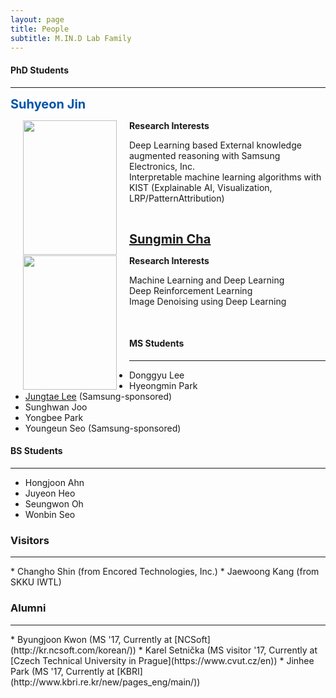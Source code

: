 ```yaml
---
layout: page
title: People
subtitle: M.IN.D Lab Family
---
```


#### PhD Students
<hr>
<p id="Jaejoong"></p>

<b><span style="font-size: 20px !important; color: #0055A9;">Suhyeon Jin </span></b>

<img src="https://raw.githubusercontent.com/mindlab-skku/mindlab-skku.github.io/master/img/Suhyeon_Jin.jpeg" width="150" height="215" align="left" hspace="20" />

**Research Interests**  
<p>Deep Learning based External knowledge augmented reasoning with Samsung Electronics, Inc.<br>
Interpretable machine learning algorithms with KIST (Explainable AI, Visualization, LRP/PatternAttribution)</p>




<br>



<p id="YongWook"></p>

<b><span style="font-size: 20px !important; color: #0055A9;">[Sungmin Cha](https://csm9493.github.io/about/)   </span></b>

<img src="https://raw.githubusercontent.com/mindlab-skku/mindlab-skku.github.io/master/img/Sungmin_Cha.jpeg" width="150" height="215" align="left" hspace="20" />

**Research Interests**  
<p>Machine Learning and Deep Learning<br>
Deep Reinforcement Learning<br>
Image Denoising using Deep Learning</p>






<br>




#### MS Students
<hr>

* Donggyu Lee     
* Hyeongmin Park
* [Jungtae Lee](https://jungtae9lee.github.io/about/) (Samsung-sponsored)
* Sunghwan Joo
* Yongbee Park
* Youngeun Seo (Samsung-sponsored)

#### BS Students
<hr>

* Hongjoon Ahn
* Juyeon Heo
* Seungwon Oh
* Wonbin Seo   


### Visitors
<hr>
* Changho Shin (from Encored Technologies, Inc.)
* Jaewoong Kang (from SKKU IWTL)


### Alumni
<hr>
* Byungjoon Kwon (MS '17, Currently at [NCSoft](http://kr.ncsoft.com/korean/))
* Karel Setnička (MS visitor '17, Currently at [Czech Technical University in Prague](https://www.cvut.cz/en))
* Jinhee Park (MS '17, Currently at [KBRI](http://www.kbri.re.kr/new/pages_eng/main/))

